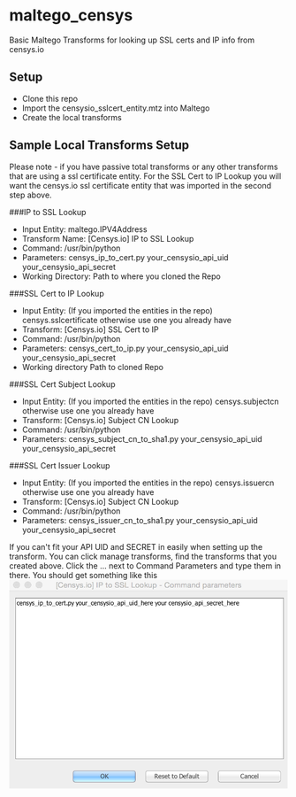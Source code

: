 # maltego_censys
Basic Maltego Transforms for looking up SSL certs and IP info from censys.io

## Setup
* Clone this repo
* Import the censysio_sslcert_entity.mtz into Maltego
* Create the local transforms

## Sample Local Transforms Setup
Please note - if you have passive total transforms or any other transforms that are using a ssl certificate entity. For the SSL Cert to IP Lookup you will want the censys.io ssl certificate entity that was imported in the second step above. 

###IP to SSL Lookup
* Input Entity: maltego.IPV4Address
* Transform Name: [Censys.io] IP to SSL Lookup
* Command: /usr/bin/python
* Parameters: censys_ip_to_cert.py your_censysio_api_uid your_censysio_api_secret
* Working Directory: Path to where you cloned the Repo

###SSL Cert to IP Lookup
* Input Entity: (If you imported the entities in the repo) censys.sslcertificate otherwise use one you already have
* Transform: [Censys.io] SSL Cert to IP
* Command: /usr/bin/python
* Parameters: censys_cert_to_ip.py your_censysio_api_uid your_censysio_api_secret
* Working directory    Path to cloned Repo

###SSL Cert Subject Lookup
* Input Entity: (If you imported the entities in the repo) censys.subjectcn otherwise use one you already have
* Transform: [Censys.io] Subject CN Lookup
* Command: /usr/bin/python
* Parameters: censys_subject_cn_to_sha1.py your_censysio_api_uid your_censysio_api_secret

###SSL Cert Issuer Lookup
* Input Entity: (If you imported the entities in the repo) censys.issuercn otherwise use one you already have
* Transform: [Censys.io] Subject CN Lookup
* Command: /usr/bin/python
* Parameters: censys_issuer_cn_to_sha1.py your_censysio_api_uid your_censysio_api_secret

If you can't fit your API UID and SECRET in easily when setting up the transform. You can click manage transforms, find
the transforms that you created above. Click the ... next to Command Parameters and type them in there. You should get something like this ![alt text](docs/images/censys_transform_params.png)
